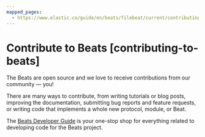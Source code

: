 ```yaml
---
mapped_pages:
  - https://www.elastic.co/guide/en/beats/filebeat/current/contributing-to-beats.html
---
```


# Contribute to Beats [contributing-to-beats]

The Beats are open source and we love to receive contributions from our community — you!

There are many ways to contribute, from writing tutorials or blog posts, improving the documentation, submitting bug reports and feature requests, or writing code that implements a whole new protocol, module, or Beat.

The [Beats Developer Guide](http://www.elastic.co/guide/en/beats/devguide/master/index.md) is your one-stop shop for everything related to developing code for the Beats project.

